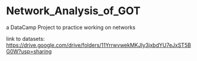 # Network_Analysis_of_GOT
a DataCamp Project to practice working on networks

link to datasets: https://drive.google.com/drive/folders/11YrrwvwekMKJIy3jxbdYU7eJxST5BG0W?usp=sharing
